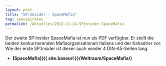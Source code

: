```yaml
---
layout: post
title: "SP:Insider - SpaceMafia"
tag: spacepirates
permalink: /Aktuelles/2012-11-24-SPInsider-SpaceMafia
---
```


Der zweite SP:Insider SpaceMafia ist nun als PDF verfügbar. Er stellt die beiden konkurrierenden Mafiaorganisationen Italiens und der Kahadrier vor. Wie der erste SP:Insider ist dieser auch wieder 4 DIN-A5-Seiten lang.

- **[SpaceMafia]({{ site.baseurl }}/Weltraum/SpaceMafia/)**
